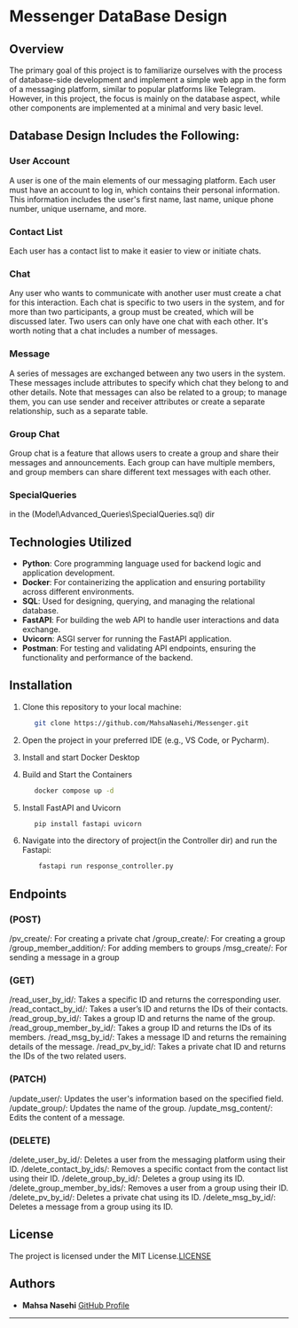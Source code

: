 # Messenger DataBase Design
## Overview
The primary goal of this project is to familiarize ourselves with the process of database-side development and implement a simple web app in the form of a messaging platform, similar to popular platforms like Telegram. However, in this project, the focus is mainly on the database aspect, while other components are implemented at a minimal and very basic level.

## Database Design Includes the Following:
### User Account
A user is one of the main elements of our messaging platform. Each user must have an account to log in, which contains their personal information. This information includes the user's first name, last name, unique phone number, unique username, and more.

### Contact List
Each user has a contact list to make it easier to view or initiate chats.

### Chat
Any user who wants to communicate with another user must create a chat for this interaction. Each chat is specific to two users in the system, and for more than two participants, a group must be created, which will be discussed later. Two users can only have one chat with each other. It's worth noting that a chat includes a number of messages.

### Message
A series of messages are exchanged between any two users in the system. These messages include attributes to specify which chat they belong to and other details. Note that messages can also be related to a group; to manage them, you can use sender and receiver attributes or create a separate relationship, such as a separate table.

### Group Chat
Group chat is a feature that allows users to create a group and share their messages and announcements. Each group can have multiple members, and group members can share different text messages with each other.

### SpecialQueries
in the (Model\Advanced_Queries\SpecialQueries.sql) dir

## Technologies Utilized

- **Python**: Core programming language used for backend logic and application development.
- **Docker**: For containerizing the application and ensuring portability across different environments.
- **SQL**: Used for designing, querying, and managing the relational database.
- **FastAPI**: For building the web API to handle user interactions and data exchange.
- **Uvicorn**: ASGI server for running the FastAPI application.
- **Postman**: For testing and validating API endpoints, ensuring the functionality and performance of the backend.


## Installation

1. Clone this repository to your local machine:
   ```bash
      git clone https://github.com/MahsaNasehi/Messenger.git
   ```
2. Open the project in your preferred IDE (e.g., VS Code, or Pycharm).

3. Install and start Docker Desktop
4. Build and Start the Containers
   ```bash
      docker compose up -d
   ```
5. Install FastAPI and Uvicorn
   ```bash
      pip install fastapi uvicorn
   ```
6. Navigate into the directory of project(in the Controller dir) and run the Fastapi:
   ```bash
       fastapi run response_controller.py
   ```
   

## Endpoints
### (POST)
/pv_create/: For creating a private chat
/group_create/: For creating a group
/group_member_addition/: For adding members to groups
/msg_create/: For sending a message in a group

### (GET)
/read_user_by_id/: Takes a specific ID and returns the corresponding user.
/read_contact_by_id/: Takes a user’s ID and returns the IDs of their contacts.
/read_group_by_id/: Takes a group ID and returns the name of the group.
/read_group_member_by_id/: Takes a group ID and returns the IDs of its members.
/read_msg_by_id/: Takes a message ID and returns the remaining details of the message.
/read_pv_by_id/: Takes a private chat ID and returns the IDs of the two related users.

### (PATCH)
/update_user/: Updates the user's information based on the specified field.
/update_group/: Updates the name of the group.
/update_msg_content/: Edits the content of a message.

### (DELETE)
/delete_user_by_id/: Deletes a user from the messaging platform using their ID.
/delete_contact_by_ids/: Removes a specific contact from the contact list using their ID.
/delete_group_by_id/: Deletes a group using its ID.
/delete_group_member_by_ids/: Removes a user from a group using their ID.
/delete_pv_by_id/: Deletes a private chat using its ID.
/delete_msg_by_id/: Deletes a message from a group using its ID.

## License

The project is licensed under the MIT License.[LICENSE](LICENSE)

## Authors  
- **Mahsa Nasehi** [GitHub Profile](https://github.com/MahsaNasehi)
---
